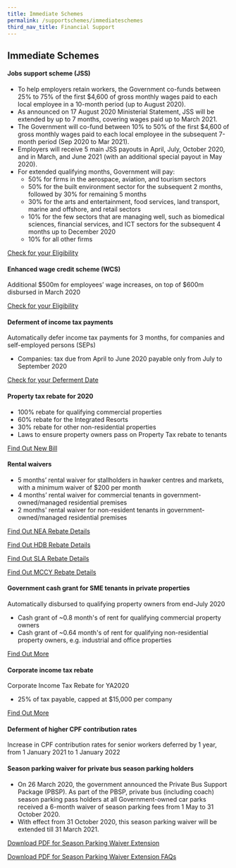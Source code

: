 ```yaml
---
title: Immediate Schemes
permalink: /supportschemes/immediateschemes
third_nav_title: Financial Support
---
```


## Immediate Schemes

#### Jobs support scheme (JSS)

* To help employers retain workers, the Government co-funds between 25% to 75% of the first $4,600 of gross monthly wages paid to each local employee in a 10-month period (up to August 2020).
* As announced on 17 August 2020 Ministerial Statement, JSS will be extended by up to 7 months, covering wages paid up to March 2021.
* The Government will co-fund between 10% to 50% of the first $4,600 of gross monthly wages paid to each local employee in the subsequent 7-month period (Sep 2020 to Mar 2021).
* Employers will receive 5 main JSS payouts in April, July, October 2020, and in March, and June 2021 (with an additional special payout in May 2020).
* For extended qualifying months, Government will pay:
  * 50% for firms in the aerospace, aviation, and tourism sectors
  * 50% for the built environment sector for the subsequent 2 months, followed by 30% for remaining 5 months
  * 30% for the arts and entertainment, food services, land transport, marine and offshore, and retail sectors
  * 10% for the few sectors that are managing well, such as biomedical sciences, financial services, and ICT sectors for the subsequent 4 months up to December 2020
  * 10% for all other firms

<a href="https://go.gov.sg/jsseligibility" target="_blank">Check for your Eligibility</a>

#### Enhanced wage credit scheme (WCS)

Additional $500m for employees’ wage increases, on top of $600m disbursed in March 2020

<a href="https://go.gov.sg/wcseligibility" target="_blank">Check for your Eligibility</a>

#### Deferment of income tax payments

Automatically defer income tax payments for 3 months, for companies and self-employed persons (SEPs)
  * Companies: tax due from April to June 2020 payable only from July to September 2020

<a href="https://go.gov.sg/defercal" target="_blank">Check for your Deferment Date</a>

#### Property tax rebate for 2020

* 100% rebate for qualifying commercial properties
* 60% rebate for the Integrated Resorts
* 30% rebate for other non-residential properties
* Laws to ensure property owners pass on Property Tax rebate to tenants

<a href="https://go.gov.sg/newbill" target="_blank">Find Out New Bill</a>

#### Rental waivers

* 5 months’ rental waiver for stallholders in hawker centres and markets, with a minimum waiver of $200 per month
* 4 months’ rental waiver for commercial tenants in government-owned/managed residential premises
* 2 months' rental waiver for non-resident tenants in government-owned/managed residential premises

<a href="https://go.gov.sg/nearebate" target="_blank">Find Out NEA Rebate Details</a>

<a href="https://go.gov.sg/hdbrebate" target="_blank">Find Out HDB Rebate Details</a>

<a href="https://go.gov.sg/slarebate" target="_blank">Find Out SLA Rebate Details</a>

<a href="https://go.gov.sg/nacadvisory" target="_blank">Find Out MCCY Rebate Details</a>

#### Government cash grant for SME tenants in private properties

Automatically disbursed to qualifying property owners from end-July 2020
  * Cash grant of ~0.8 month's of rent for qualifying commercial property owners
  * Cash grant of ~0.64 month's of rent for qualifying non-residential property owners, e.g. industrial and office properties

<a href="https://go.gov.sg/smecashgrant" target="_blank">Find Out More</a>

#### Corporate income tax rebate

Corporate Income Tax Rebate for YA2020
  * 25% of tax payable, capped at $15,000 per company

<a href="https://go.gov.sg/corporateincometax" target="_blank">Find Out More</a>

#### Deferment of higher CPF contribution rates

Increase in CPF contribution rates for senior workers deferred by 1 year, from 1 January 2021 to 1 January 2022

#### Season parking waiver for private bus season parking holders

* On 26 March 2020, the government announced the Private Bus Support Package (PBSP). As part of the PBSP, private bus (including coach) season parking pass holders at all Government-owned car parks received a 6-month waiver of season parking fees from 1 May to 31 October 2020.
* With effect from 31 October 2020, this season parking waiver will be extended till 31 March 2021.

<a href="/images/govassist/MR08420_Extension of Season Parking Waiver for Private Bus Season Parking Holders.pdf" target="_blank">Download PDF for Season Parking Waiver Extension</a>

<a href="/images/govassist/FAQs_Extension of Season Parking Waiver for Private Bus Season Parking Holders.pdf" target="_blank">Download PDF for Season Parking Waiver Extension FAQs</a>
